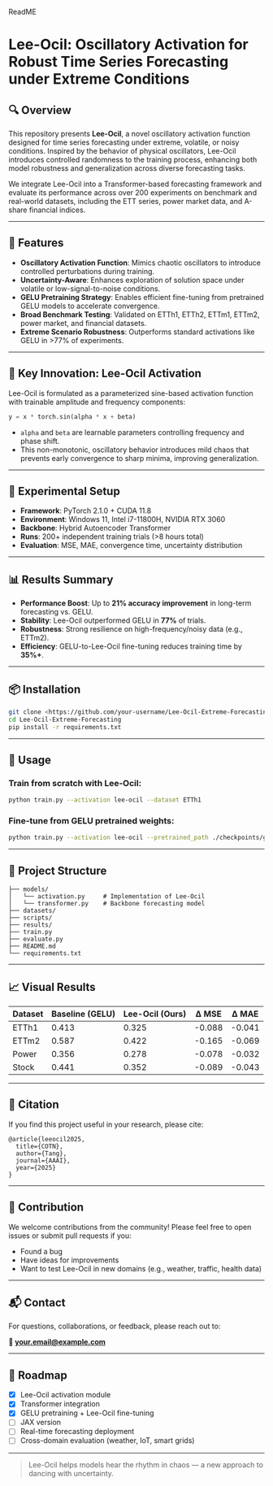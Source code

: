 ReadME
# Lee-Ocil: Oscillatory Activation for Robust Time Series Forecasting under Extreme Conditions

## 🔍 Overview

This repository presents **Lee-Ocil**, a novel oscillatory activation function designed for time series forecasting under extreme, volatile, or noisy conditions. Inspired by the behavior of physical oscillators, Lee-Ocil introduces controlled randomness to the training process, enhancing both model robustness and generalization across diverse forecasting tasks.

We integrate Lee-Ocil into a Transformer-based forecasting framework and evaluate its performance across over 200 experiments on benchmark and real-world datasets, including the ETT series, power market data, and A-share financial indices.

---

## 🌟 Features

- **Oscillatory Activation Function**: Mimics chaotic oscillators to introduce controlled perturbations during training.
- **Uncertainty-Aware**: Enhances exploration of solution space under volatile or low-signal-to-noise conditions.
- **GELU Pretraining Strategy**: Enables efficient fine-tuning from pretrained GELU models to accelerate convergence.
- **Broad Benchmark Testing**: Validated on ETTh1, ETTh2, ETTm1, ETTm2, power market, and financial datasets.
- **Extreme Scenario Robustness**: Outperforms standard activations like GELU in >77% of experiments.

---

## 🧠 Key Innovation: Lee-Ocil Activation

Lee-Ocil is formulated as a parameterized sine-based activation function with trainable amplitude and frequency components:

```python
y = x * torch.sin(alpha * x + beta)

```

- `alpha` and `beta` are learnable parameters controlling frequency and phase shift.
- This non-monotonic, oscillatory behavior introduces mild chaos that prevents early convergence to sharp minima, improving generalization.

---

## 🧪 Experimental Setup

- **Framework**: PyTorch 2.1.0 + CUDA 11.8
- **Environment**: Windows 11, Intel i7-11800H, NVIDIA RTX 3060
- **Backbone**: Hybrid Autoencoder Transformer
- **Runs**: 200+ independent training trials (>8 hours total)
- **Evaluation**: MSE, MAE, convergence time, uncertainty distribution

---

## 📊 Results Summary

- **Performance Boost**: Up to **21% accuracy improvement** in long-term forecasting vs. GELU.
- **Stability**: Lee-Ocil outperformed GELU in **77%** of trials.
- **Robustness**: Strong resilience on high-frequency/noisy data (e.g., ETTm2).
- **Efficiency**: GELU-to-Lee-Ocil fine-tuning reduces training time by **35%+**.

---

## 📦 Installation

```bash
git clone <https://github.com/your-username/Lee-Ocil-Extreme-Forecasting.git>
cd Lee-Ocil-Extreme-Forecasting
pip install -r requirements.txt

```

---

## 🚀 Usage

### Train from scratch with Lee-Ocil:

```bash
python train.py --activation lee-ocil --dataset ETTh1

```

### Fine-tune from GELU pretrained weights:

```bash
python train.py --activation lee-ocil --pretrained_path ./checkpoints/gelu_etth1.pth

```

---

## 📁 Project Structure

```
├── models/
│   └── activation.py     # Implementation of Lee-Ocil
│   └── transformer.py    # Backbone forecasting model
├── datasets/
├── scripts/
├── results/
├── train.py
├── evaluate.py
├── README.md
└── requirements.txt

```

---

## 📈 Visual Results

| Dataset | Baseline (GELU) | Lee-Ocil (Ours) | ∆ MSE | ∆ MAE |
| --- | --- | --- | --- | --- |
| ETTh1 | 0.413 | 0.325 | -0.088 | -0.041 |
| ETTm2 | 0.587 | 0.422 | -0.165 | -0.069 |
| Power | 0.356 | 0.278 | -0.078 | -0.032 |
| Stock | 0.441 | 0.352 | -0.089 | -0.043 |

---

## 🧩 Citation

If you find this project useful in your research, please cite:

```
@article{leeocil2025,
  title={COTN},
  author={Tang},
  journal={AAAI},
  year={2025}
}

```

---

## 🤝 Contribution

We welcome contributions from the community! Please feel free to open issues or submit pull requests if you:

- Found a bug
- Have ideas for improvements
- Want to test Lee-Ocil in new domains (e.g., weather, traffic, health data)

---

## 📬 Contact

For questions, collaborations, or feedback, please reach out to:

**📧 [your.email@example.com](mailto:your.email@example.com)**

---

## 🧭 Roadmap

- [x]  Lee-Ocil activation module
- [x]  Transformer integration
- [x]  GELU pretraining + Lee-Ocil fine-tuning
- [ ]  JAX version
- [ ]  Real-time forecasting deployment
- [ ]  Cross-domain evaluation (weather, IoT, smart grids)

---

> Lee-Ocil helps models hear the rhythm in chaos — a new approach to dancing with uncertainty.
> 

```

```